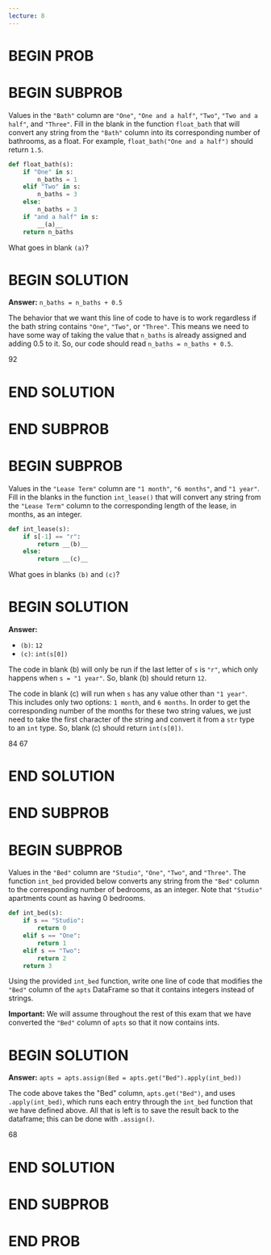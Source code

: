 ```yaml
---
lecture: 8
---
```


# BEGIN PROB

# BEGIN SUBPROB

Values in the `"Bath"` column are `"One"`, `"One and a half"`, `"Two"`, `"Two and a half"`, and `"Three"`. Fill in the blank in the function `float_bath` that will convert any string from the `"Bath"` column into its corresponding number of bathrooms, as a float. For example, `float_bath("One and a half")` should return `1.5`. 

```py
def float_bath(s):
    if "One" in s:
        n_baths = 1
    elif "Two" in s:
        n_baths = 3
    else:
        n_baths = 3
    if "and a half" in s:
        __(a)__
    return n_baths
```

What goes in blank `(a)`?

# BEGIN SOLUTION

**Answer:** `n_baths = n_baths + 0.5`

The behavior that we want this line of code to have is to work regardless if the bath string contains `"One"`, `"Two"`, or `"Three"`. This means we need to have some way of taking the value that `n_baths` is already assigned and adding 0.5 to it. So, our code should read `n_baths = n_baths + 0.5`.

<average>92</average>

# END SOLUTION

# END SUBPROB

# BEGIN SUBPROB

Values in the `"Lease Term"` column are `"1 month"`, `"6 months"`, and `"1 year"`. Fill in the blanks in the function `int_lease()` that will convert any string from the `"Lease Term"` column to the corresponding length of the lease, in months, as an integer.

```py
def int_lease(s):
    if s[-1] == "r":
        return __(b)__
    else:
        return __(c)__
```

What goes in blanks `(b)` and `(c)`?

# BEGIN SOLUTION

**Answer:**

- `(b)`: `12`
- `(c)`: `int(s[0])`

The code in blank (b) will only be run if the last letter of `s` is `"r"`, which only happens when `s = "1 year"`. So, blank (b) should return `12`.

The code in blank (c) will run when `s` has any value other than `"1 year"`. This includes only two options: `1 month`, and `6 months`. In order to get the corresponding number of the months for these two string values, we just need to take the first character of the string and convert it from a `str` type to an `int` type. So, blank (c) should return `int(s[0])`.

<average>84</average>
<average>67</average>

# END SOLUTION

# END SUBPROB

# BEGIN SUBPROB

Values in the `"Bed"` column are `"Studio"`, `"One"`, `"Two"`, and `"Three"`. The function `int_bed` provided below converts any string from the `"Bed"` column to the corresponding number of bedrooms, as an integer. Note that `"Studio"` apartments count as having 0 bedrooms.

```py
def int_bed(s):
    if s == "Studio":
        return 0
    elif s == "One":
        return 1
    elif s == "Two":
        return 2
    return 3
```

Using the provided `int_bed` function, write one line of code that modifies the `"Bed"` column of the `apts` DataFrame so that it contains integers instead of strings.

**Important:** We will assume throughout the rest of this exam that we have converted the `"Bed"` column of `apts` so that it now contains ints.

# BEGIN SOLUTION

**Answer:** `apts = apts.assign(Bed = apts.get("Bed").apply(int_bed))`

The code above takes the "Bed" column, `apts.get("Bed")`, and uses `.apply(int_bed)`, which runs each entry through the `int_bed` function that we have defined above. All that is left is to save the result back to the dataframe; this can be done with `.assign()`.

<average>68</average>

# END SOLUTION

# END SUBPROB

# END PROB